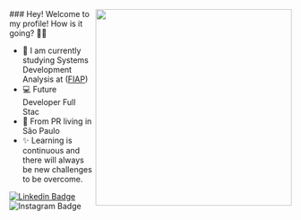 
<img align="right" src="" width="350" />
### Hey! Welcome to my profile! How is it going? 👋🥰

- 🚀 I am currently studying Systems Development Analysis at ([FIAP](https://www.fiap.com.br/))
- 💻  Future Developer Full Stac
 - 📍 From PR living in São Paulo
- ✨ Learning is continuous and there will always be new challenges to be overcome.

[![Linkedin Badge](https://img.shields.io/badge/-LinkedIn-blue?style=flat-square&logo=Linkedin&logoColor=white&link=https://www.linkedin.com/in/markomaciell/)](https://www.linkedin.com/in/markomaciell/) ![Instagram Badge](https://img.shields.io/badge/-Instagram-FF0000?style=flat-square&logo=Instagram&logoColor=white&link=[https://www.instagram.com/maciel_marko/)





